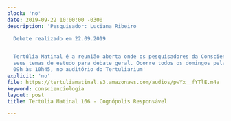 ```yaml
---
block: 'no'
date: 2019-09-22 10:00:00 -0300
description: 'Pesquisador: Luciana Ribeiro

  Debate realizado em 22.09.2019


  Tertúlia Matinal é a reunião aberta onde os pesquisadores da Conscienciologia apresentam
  seus temas de estudo para debate geral. Ocorre todos os domingos pela manhã, das
  09h às 10h45, no auditório do Tertuliarium'
explicit: 'no'
file: https://tertuliamatinal.s3.amazonaws.com/audios/pwYx__fYTlE.m4a
keyword: conscienciologia
layout: post
title: Tertúlia Matinal 166 - Cognópolis Responsável

---
```

